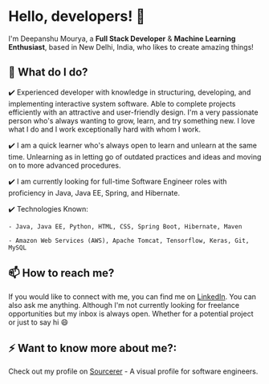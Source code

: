 # Hello, developers! 👋

I'm Deepanshu Mourya, a **Full Stack Developer** & **Machine Learning Enthusiast**, based in New Delhi, India, who likes to create amazing things!

## 🔭 What do I do?
  ✔️ Experienced developer with knowledge in structuring, developing, and implementing interactive system software. Able to complete projects efficiently with an         attractive and user-friendly design. I'm a very passionate person who's always wanting to grow, learn, and try something new. I love what I do and I work           exceptionally hard with whom I work.

  ✔️ I am a quick learner who's always open to learn and unlearn at the same time. Unlearning as in letting go of outdated practices and ideas and moving on to more     advanced procedures.

  ✔️ I am currently looking for full-time Software Engineer roles with proficiency in Java, Java EE, Spring, and Hibernate.

  ✔️ Technologies Known:
  
    - Java, Java EE, Python, HTML, CSS, Spring Boot, Hibernate, Maven
    
    - Amazon Web Services (AWS), Apache Tomcat, Tensorflow, Keras, Git, MySQL

## 📫 How to reach me?
If you would like to connect with me, you can find me on [LinkedIn](https://www.linkedin.com/in/thedeepanshumourya/). You can also ask me anything.
Although I'm not currently looking for freelance opportunities but my inbox is always open. Whether for a potential project or just to say hi 😄

## ⚡ Want to know more about me?:
Check out my profile on [Sourcerer](https://sourcerer.io/thedeepanshumourya) - A visual profile for software engineers.
